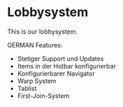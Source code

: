 # Lobbysystem
This is our lobbysystem.

GERMAN
Features:
- Stetiger Support und Updates
- Items in der Hotbar konfigurierbar
- Konfigurierbarer Navigator
- Warp System
- Tablist
- First-Join-System
